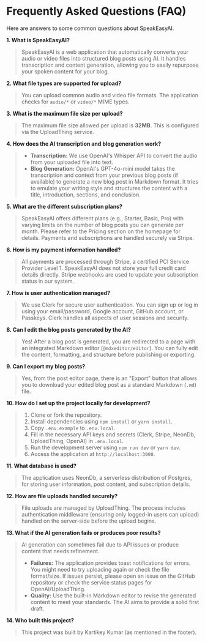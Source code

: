# Frequently Asked Questions (FAQ)

Here are answers to some common questions about SpeakEasyAI.

**1. What is SpeakEasyAI?**

> SpeakEasyAI is a web application that automatically converts your audio or video files into structured blog posts using AI. It handles transcription and content generation, allowing you to easily repurpose your spoken content for your blog.

**2. What file types are supported for upload?**

> You can upload common audio and video file formats. The application checks for `audio/*` or `video/*` MIME types.

**3. What is the maximum file size per upload?**

> The maximum file size allowed per upload is **32MB**. This is configured via the UploadThing service.

**4. How does the AI transcription and blog generation work?**

> - **Transcription:** We use OpenAI's Whisper API to convert the audio from your uploaded file into text.
> - **Blog Generation:** OpenAI's GPT-4o-mini model takes the transcription and context from your previous blog posts (if available) to generate a new blog post in Markdown format. It tries to emulate your writing style and structures the content with a title, introduction, sections, and conclusion.

**5. What are the different subscription plans?**

> SpeakEasyAI offers different plans (e.g., Starter, Basic, Pro) with varying limits on the number of blog posts you can generate per month. Please refer to the Pricing section on the homepage for details. Payments and subscriptions are handled securely via Stripe.

**6. How is my payment information handled?**

> All payments are processed through Stripe, a certified PCI Service Provider Level 1. SpeakEasyAI does not store your full credit card details directly. Stripe webhooks are used to update your subscription status in our system.

**7. How is user authentication managed?**

> We use Clerk for secure user authentication. You can sign up or log in using your email/password, Google account, GitHub account, or Passkeys. Clerk handles all aspects of user sessions and security.

**8. Can I edit the blog posts generated by the AI?**

> Yes! After a blog post is generated, you are redirected to a page with an integrated Markdown editor (`@mdxeditor/editor`). You can fully edit the content, formatting, and structure before publishing or exporting.

**9. Can I export my blog posts?**

> Yes, from the post editor page, there is an "Export" button that allows you to download your edited blog post as a standard Markdown (`.md`) file.

**10. How do I set up the project locally for development?**

> 1.  Clone or fork the repository.
> 2.  Install dependencies using `npm install` or `yarn install`.
> 3.  Copy `.env.example` to `.env.local`.
> 4.  Fill in the necessary API keys and secrets (Clerk, Stripe, NeonDb, UploadThing, OpenAI) in `.env.local`.
> 5.  Run the development server using `npm run dev` or `yarn dev`.
> 6.  Access the application at `http://localhost:3000`.

**11. What database is used?**

> The application uses NeonDb, a serverless distribution of Postgres, for storing user information, post content, and subscription details.

**12. How are file uploads handled securely?**

> File uploads are managed by UploadThing. The process includes authentication middleware (ensuring only logged-in users can upload) handled on the server-side before the upload begins.

**13. What if the AI generation fails or produces poor results?**

> AI generation can sometimes fail due to API issues or produce content that needs refinement.
>
> - **Failures:** The application provides toast notifications for errors. You might need to try uploading again or check the file format/size. If issues persist, please open an issue on the GitHub repository or check the service status pages for OpenAI/UploadThing.
> - **Quality:** Use the built-in Markdown editor to revise the generated content to meet your standards. The AI aims to provide a solid first draft.

**14. Who built this project?**

> This project was built by Kartikey Kumar (as mentioned in the footer).
